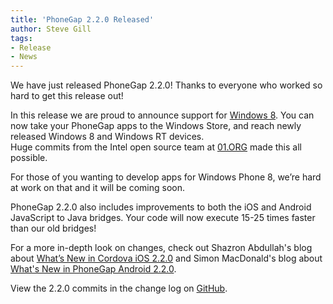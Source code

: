 ```yaml
---
title: 'PhoneGap 2.2.0 Released'
author: Steve Gill
tags:
- Release
- News
---
```

We have just released PhoneGap 2.2.0! Thanks to everyone who worked so hard to get this release out! 
 
In this release we are proud to announce support for [Windows 8](http://windows.microsoft.com/).  You can now take your PhoneGap apps to the Windows Store, and reach newly released Windows 8 and Windows RT devices.  
Huge commits from the Intel open source team at [01.ORG](http://www.01.ORG) made this all possible.

For those of you wanting to develop apps for Windows Phone 8, we’re hard at work on that and it will be coming soon.

PhoneGap 2.2.0 also includes improvements to both the iOS and Android JavaScript to Java bridges. Your code will now execute 15-25 times faster than our old bridges!

For a more in-depth look on changes, check out Shazron Abdullah's blog about [What’s New in Cordova iOS 2.2.0](http://shazronatadobe.wordpress.com/2012/10/27/whats-new-in-cordova-ios-2-2-0/) and Simon MacDonald's blog about [What's New in PhoneGap Android 2.2.0](http://simonmacdonald.blogspot.com/2012/10/whats-new-in-phonegap-android-220.html).

View the 2.2.0 commits in the change log on [GitHub](https://github.com/phonegap/phonegap/blob/8a3aa471f7c614d7562ae2fe444e9a02f1a064b0/changelog).

